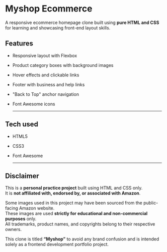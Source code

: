 # Myshop Ecommerce

A responsive ecommerce homepage clone built using **pure HTML and CSS** for learning and showcasing front-end layout skills.

## Features

- Responsive layout with Flexbox
- Product category boxes with background images
- Hover effects and clickable links
- Footer with business and help links
- "Back to Top" anchor navigation
- Font Awesome icons

  ---
## Tech used

- HTML5
- CSS3
- Font Awesome
 
  ---
## Disclaimer
This is a **personal practice project** built using HTML and CSS only.  
It is **not affiliated with, endorsed by, or associated with Amazon**.

Some images used in this project may have been sourced from the public-facing Amazon website.  
These images are used **strictly for educational and non-commercial purposes** only.  
All trademarks, product names, and copyrights belong to their respective owners.

This clone is titled **“Myshop”** to avoid any brand confusion and is intended solely as a frontend development portfolio project.
